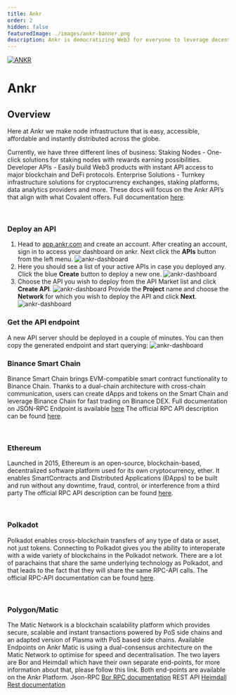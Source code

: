 ```yaml
---
title: Ankr
order: 2
hidden: false
featuredImage: ./images/ankr-banner.png
description: Ankr is democratizing Web3 for everyone to leverage decentralized applications and play an active role in the future internet.
---
```


[![ANKR](/static/images/service-providers/ANKR.png)](docs/service-providers/ankr/)

# Ankr

## Overview

Here at Ankr we make node infrastructure that is easy, accessible, affordable and instantly distributed across the globe.
 
Currently, we have three different lines of business:
Staking Nodes - One-click solutions for staking nodes with rewards earning possibilities.
Developer APIs - Easily build Web3 products with instant API access to major blockchain and DeFi protocols.
Enterprise Solutions - Turnkey infrastructure solutions for cryptocurrency exchanges, staking platforms, data analytics providers and more.
These docs will focus on the Ankr API’s that align with what Covalent offers. Full documentation [here](https://docs.ankr.com/).

&nbsp;

### Deploy an API
1. Head to [app.ankr.com](app.ankr.com) and create an account. After creating an account, sign in to access your dashboard on ankr. Next click the **APIs** button from the left menu.
![ankr-dashboard](/static/images/service-providers/dashboard.png)
2. Here you should see a list of your active APIs in case you deployed any. Click the blue **Create** button to deploy a new one.
![ankr-dashboard](/static/images/service-providers/create.png)
3. Choose the API you wish to deploy from the API Market list and click **Create API**.
![ankr-dashboard](/static/images/service-providers/deploy.png)
Provide the **Project** name and choose the **Network** for which you wish to deploy the API and click **Next**.
![ankr-dashboard](/static/images/service-providers/network.png)
### Get the API endpoint
A new API server should be deployed in a couple of minutes. You can then copy the generated endpoint and start querying:
![ankr-dashboard](/static/images/service-providers/endpoint.png)
&nbsp;

### Binance Smart Chain
Binance Smart Chain brings EVM-compatible smart contract functionality to Binance Chain. Thanks to a dual-chain architecture with cross-chain communication, users can create dApps and tokens on the Smart Chain and leverage Binance Chain for fast trading on Binance DEX.
Full documentation on JSON-RPC Endpoint is available [here](https://docs.binance.org/smart-chain/developer/rpc.html)
The official RPC API description can be found [here](https://eth.wiki/json-rpc/API).

&nbsp;
 
### Ethereum
Launched in 2015, Ethereum is an open-source, blockchain-based, decentralized software platform used for its own cryptocurrency, ether. It enables SmartContracts and Distributed Applications (ĐApps) to be built and run without any downtime, fraud, control, or interference from a third party
The official RPC API description can be found [here](https://eth.wiki/json-rpc/API).

&nbsp;

### Polkadot
Polkadot enables cross-blockchain transfers of any type of data or asset, not just tokens. Connecting to Polkadot gives you the ability to interoperate with a wide variety of blockchains in the Polkadot network.
There are a lot of parachains that share the same underlying technology as Polkadot, and that leads to the fact that they will share the same RPC-API calls.
The official RPC-API documentation can be found [here](https://polkadot.js.org/docs/api/).
 
&nbsp;

### Polygon/Matic
The Matic Network is a blockchain scalability platform which provides secure, scalable and instant transactions powered by PoS side chains and an adapted version of Plasma with PoS based side chains.
Available Endpoints on Ankr
Matic is using a dual-consensus architecture on the Matic Network to optimise for speed and decentralisation. The two layers are Bor and Heimdall which have their own separate end-points, for more information about that, please follow this link.
Both end-points are available on the Ankr Platform.
Json-RPC
[Bor RPC documentation](https://eth.wiki/json-rpc/API)
REST API
[Heimdall Rest documentation](https://docs.tendermint.com/master/rpc/)

